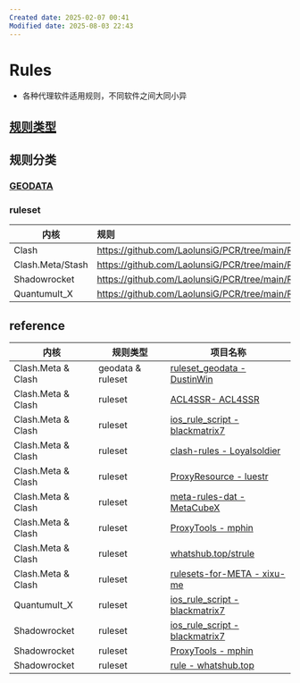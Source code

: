 ```yaml
---
Created date: 2025-02-07 00:41
Modified date: 2025-08-03 22:43
---
```

# Rules

- 各种代理软件适用规则，不同软件之间大同小异

## [规则类型](https://github.com/LaolunsiG/PCR/tree/main/Rules/%E8%A7%84%E5%88%99%E7%B1%BB%E5%9E%8B)

## 规则分类

### [GEODATA](https://github.com/LaolunsiG/PCR/blob/main/Rules/GEODATA.md)

### ruleset

| 内核               | 规则                                                            |
| ---------------- | :------------------------------------------------------------ |
| Clash            | https://github.com/LaolunsiG/PCR/tree/main/Rules/Clash        |
| Clash.Meta/Stash | https://github.com/LaolunsiG/PCR/tree/main/Rules/Clash.Meta   |
| Shadowrocket     | https://github.com/LaolunsiG/PCR/tree/main/Rules/Shadowrocket |
| Quantumult_X     | https://github.com/LaolunsiG/PCR/tree/main/Rules/Quantumult_X |

## reference

| 内核                 | 规则类型              | 项目名称                                                                                                            |
| ------------------ | ----------------- | --------------------------------------------------------------------------------------------------------------- |
| Clash.Meta & Clash | geodata & ruleset | [ruleset_geodata - DustinWin](https://github.com/DustinWin/ruleset_geodata)                                     |
| Clash.Meta & Clash | ruleset           | [ACL4SSR- ACL4SSR](https://github.com/ACL4SSR/ACL4SSR)                                                          |
| Clash.Meta & Clash | ruleset           | [ios_rule_script - blackmatrix7](https://github.com/blackmatrix7/ios_rule_script/tree/master/rule/Clash)        |
| Clash.Meta & Clash | ruleset           | [clash-rules - Loyalsoldier](https://github.com/Loyalsoldier/clash-rules)                                       |
| Clash.Meta & Clash | ruleset           | [ProxyResource - luestr](https://github.com/luestr/ProxyResource/blob/main/Resource/Markdown/Rule/README.md)    |
| Clash.Meta & Clash | ruleset           | [meta-rules-dat - MetaCubeX](https://github.com/MetaCubeX/meta-rules-dat)                                       |
| Clash.Meta & Clash | ruleset           | [ProxyTools - mphin](https://github.com/mphin/ProxyTools)                                                       |
| Clash.Meta & Clash | ruleset           | [whatshub.top/strule](https://whatshub.top/strule)                                                              |
| Clash.Meta & Clash | ruleset           | [rulesets-for-META - xixu-me](https://github.com/xixu-me/rulesets-for-META)                                     |
| Quantumult_X       | ruleset           | [ios_rule_script - blackmatrix7](https://github.com/blackmatrix7/ios_rule_script/tree/master/rule/QuantumultX)  |
| Shadowrocket       | ruleset           | [ios_rule_script - blackmatrix7](https://github.com/blackmatrix7/ios_rule_script/tree/master/rule/Shadowrocket) |
| Shadowrocket       | ruleset           | [ProxyTools - mphin](https://github.com/mphin/ProxyTools)                                                       |
| Shadowrocket       | ruleset           | [rule - whatshub.top](https://whatshub.top/rule)                                                                |
